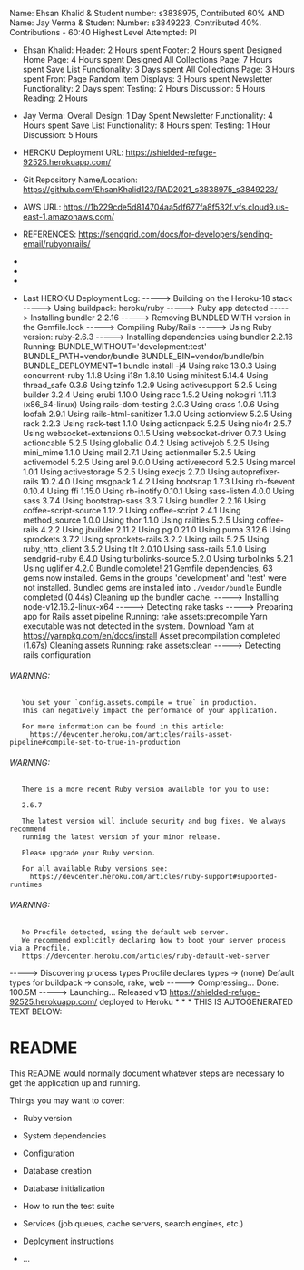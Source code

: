 Name: Ehsan Khalid & Student number: s3838975, Contributed 60% AND  Name: Jay Verma & Student Number: s3849223, Contributed 40%.  Contributions - 60:40
Highest Level Attempted: PI

* Ehsan Khalid:
Header: 2 Hours spent
Footer: 2 Hours spent
Designed Home Page: 4 Hours spent
Designed All Collections Page: 7 Hours spent
Save List Functionality: 3 Days spent
All Collections Page: 3 Hours spent
Front Page Random Item Displays: 3 Hours spent
Newsletter Functionality: 2 Days spent
Testing: 2 Hours
Discussion: 5 Hours
Reading: 2 Hours

* Jay Verma:
Overall Design: 1 Day Spent
Newsletter Functionality: 4 Hours spent
Save List Functionality: 8 Hours spent
Testing: 1 Hour
Discussion: 5 Hours

* HEROKU Deployment URL: https://shielded-refuge-92525.herokuapp.com/
* Git Repository Name/Location: https://github.com/EhsanKhalid123/RAD2021_s3838975_s3849223/
* AWS URL: https://1b229cde5d814704aa5df677fa8f532f.vfs.cloud9.us-east-1.amazonaws.com/

* REFERENCES: https://sendgrid.com/docs/for-developers/sending-email/rubyonrails/
*
*
*
* Last HEROKU Deployment Log:
-----> Building on the Heroku-18 stack
-----> Using buildpack: heroku/ruby
-----> Ruby app detected
-----> Installing bundler 2.2.16
-----> Removing BUNDLED WITH version in the Gemfile.lock
-----> Compiling Ruby/Rails
-----> Using Ruby version: ruby-2.6.3
-----> Installing dependencies using bundler 2.2.16
       Running: BUNDLE_WITHOUT='development:test' BUNDLE_PATH=vendor/bundle BUNDLE_BIN=vendor/bundle/bin BUNDLE_DEPLOYMENT=1 bundle install -j4
       Using rake 13.0.3
       Using concurrent-ruby 1.1.8
       Using i18n 1.8.10
       Using minitest 5.14.4
       Using thread_safe 0.3.6
       Using tzinfo 1.2.9
       Using activesupport 5.2.5
       Using builder 3.2.4
       Using erubi 1.10.0
       Using racc 1.5.2
       Using nokogiri 1.11.3 (x86_64-linux)
       Using rails-dom-testing 2.0.3
       Using crass 1.0.6
       Using loofah 2.9.1
       Using rails-html-sanitizer 1.3.0
       Using actionview 5.2.5
       Using rack 2.2.3
       Using rack-test 1.1.0
       Using actionpack 5.2.5
       Using nio4r 2.5.7
       Using websocket-extensions 0.1.5
       Using websocket-driver 0.7.3
       Using actioncable 5.2.5
       Using globalid 0.4.2
       Using activejob 5.2.5
       Using mini_mime 1.1.0
       Using mail 2.7.1
       Using actionmailer 5.2.5
       Using activemodel 5.2.5
       Using arel 9.0.0
       Using activerecord 5.2.5
       Using marcel 1.0.1
       Using activestorage 5.2.5
       Using execjs 2.7.0
       Using autoprefixer-rails 10.2.4.0
       Using msgpack 1.4.2
       Using bootsnap 1.7.3
       Using rb-fsevent 0.10.4
       Using ffi 1.15.0
       Using rb-inotify 0.10.1
       Using sass-listen 4.0.0
       Using sass 3.7.4
       Using bootstrap-sass 3.3.7
       Using bundler 2.2.16
       Using coffee-script-source 1.12.2
       Using coffee-script 2.4.1
       Using method_source 1.0.0
       Using thor 1.1.0
       Using railties 5.2.5
       Using coffee-rails 4.2.2
       Using jbuilder 2.11.2
       Using pg 0.21.0
       Using puma 3.12.6
       Using sprockets 3.7.2
       Using sprockets-rails 3.2.2
       Using rails 5.2.5
       Using ruby_http_client 3.5.2
       Using tilt 2.0.10
       Using sass-rails 5.1.0
       Using sendgrid-ruby 6.4.0
       Using turbolinks-source 5.2.0
       Using turbolinks 5.2.1
       Using uglifier 4.2.0
       Bundle complete! 21 Gemfile dependencies, 63 gems now installed.
       Gems in the groups 'development' and 'test' were not installed.
       Bundled gems are installed into `./vendor/bundle`
       Bundle completed (0.44s)
       Cleaning up the bundler cache.
-----> Installing node-v12.16.2-linux-x64
-----> Detecting rake tasks
-----> Preparing app for Rails asset pipeline
       Running: rake assets:precompile
       Yarn executable was not detected in the system.
       Download Yarn at https://yarnpkg.com/en/docs/install
       Asset precompilation completed (1.67s)
       Cleaning assets
       Running: rake assets:clean
-----> Detecting rails configuration
###### WARNING:
       You set your `config.assets.compile = true` in production.
       This can negatively impact the performance of your application.

       For more information can be found in this article:
         https://devcenter.heroku.com/articles/rails-asset-pipeline#compile-set-to-true-in-production

###### WARNING:
       There is a more recent Ruby version available for you to use:

       2.6.7

       The latest version will include security and bug fixes. We always recommend
       running the latest version of your minor release.

       Please upgrade your Ruby version.

       For all available Ruby versions see:
         https://devcenter.heroku.com/articles/ruby-support#supported-runtimes
###### WARNING:
       No Procfile detected, using the default web server.
       We recommend explicitly declaring how to boot your server process via a Procfile.
       https://devcenter.heroku.com/articles/ruby-default-web-server
-----> Discovering process types
       Procfile declares types     -> (none)
       Default types for buildpack -> console, rake, web
-----> Compressing...
       Done: 100.5M
-----> Launching...
       Released v13
       https://shielded-refuge-92525.herokuapp.com/ deployed to Heroku
*
*
*
THIS IS AUTOGENERATED TEXT BELOW:

# README

This README would normally document whatever steps are necessary to get the
application up and running.

Things you may want to cover:

* Ruby version

* System dependencies

* Configuration

* Database creation

* Database initialization

* How to run the test suite

* Services (job queues, cache servers, search engines, etc.)

* Deployment instructions

* ...

